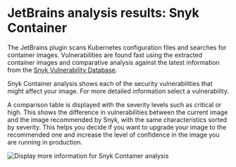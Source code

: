 # JetBrains analysis results: Snyk Container

The JetBrains plugin scans Kubernetes configuration files and searches for container images. Vulnerabilities are found fast using the extracted container images and comparative analysis against the latest information from the [Snyk Vulnerability Database](https://security.snyk.io).

Snyk Container analysis shows each of the security vulnerabilities that might affect your image. For more detailed information select a vulnerability.

A comparison table is displayed with the severity levels such as critical or high. This shows the difference in vulnerabilities between the current image and the image recommended by Snyk, with the same characteristics sorted by severity. This helps you decide if you want to upgrade your image to the recommended one and increase the level of confidence in the image you are running in production.

![Display more information for Snyk Container analysis](../../.gitbook/assets/intellij\_container\_vulnerabilites.png)

##
